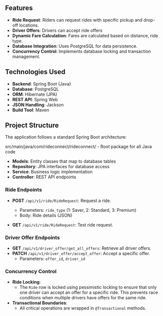 ## Features
- **Ride Request**: Riders can request rides with specific pickup and drop-off locations.
- **Driver Offers**: Drivers can accept ride offers
- **Dynamic Fare Calculation**: Fares are calculated based on distance, ride type.
- **Database Integration**: Uses PostgreSQL for data persistence.
- **Concurrency Control**: Implements database locking and transaction management.

## Technologies Used
- **Backend**: Spring Boot (Java)
- **Database**: PostgreSQL
- **ORM**: Hibernate (JPA)
- **REST API**: Spring Web
- **JSON Handling**: Jackson
- **Build Tool**: Maven

## Project Structure
The application follows a standard Spring Boot architecture:

src/main/java/com/rideconnect/rideconnect/ - Root package for all Java code

- **Models**: Entity classes that map to database tables
- **Repository**: JPA interfaces for database access
- **Service**: Business logic implementation 
- **Controller**: REST API endpoints


### Ride Endpoints
- **POST** `/api/v1/ride/RideRequest`: Request a ride.
  - Parameters: `ride_type` (1: Saver, 2: Standard, 3: Premium)
  - Body: Ride details (JSON)

- **GET** `/api/v1/ride/RideRequest`: Test ride request.

### Driver Offer Endpoints
- **GET** `/api/v1/driver_offer/get_all_offers`: Retrieve all driver offers.
- **PATCH** `/api/v1/driver_offer/accept_offer`: Accept a specific offer.
  - Parameters: `offer_id`, `driver_id`
  
### Concurrency Control
- **Ride Locking**:
  - The `Ride` row is locked using pessimistic locking to ensure that only one driver can accept an offer for a specific ride. This prevents race conditions when multiple drivers have offers for the same ride.
- **Transactional Boundaries**:
  - All critical operations are wrapped in `@Transactional` methods.




